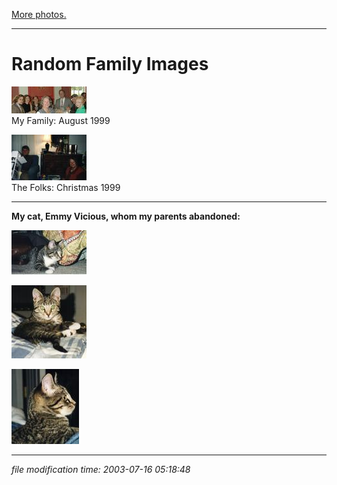 [More photos.](/p/photos/)

* * *

# Random Family Images

[![The Family](/photos/thumb/1999-08-ccdinner.jpg)](/photos/1999-08-ccdinner.jpg)  
My Family: August 1999

[![](/photos/thumb/1999-12-25-parents.jpg)](/photos/1999-12-25-parents.jpg)  
The Folks: Christmas 1999

* * *

**My cat, Emmy Vicious, whom my parents abandoned:**

[![](/photos/thumb/cat1.jpg)](/photos/cat1.jpg)

[![](/photos/thumb/cat2.jpg)](/photos/cat2.jpg)

[![](/photos/thumb/cat3.jpg)](/photos/cat3.jpg)

* * *

<div class="rightside"><em>file modification time: 2003-07-16 05:18:48</em></div>

